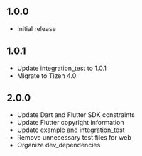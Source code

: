 ## 1.0.0

* Initial release

## 1.0.1

* Update integration_test to 1.0.1
* Migrate to Tizen 4.0

## 2.0.0

* Update Dart and Flutter SDK constraints
* Update Flutter copyright information
* Update example and integration_test
* Remove unnecessary test files for web
* Organize dev_dependencies
